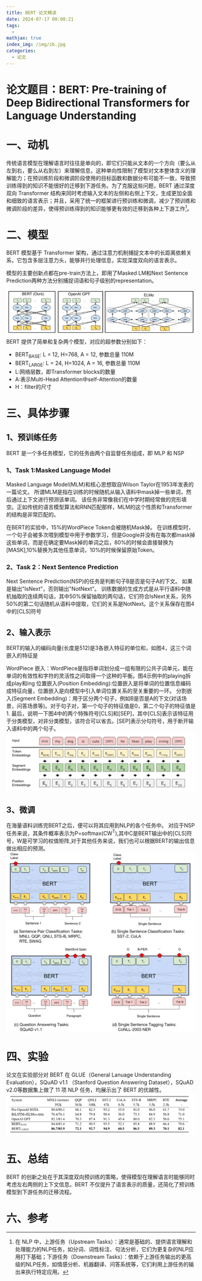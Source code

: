 ```yaml
---
title: BERT 论文精读
date: 2024-07-17 00:08:21
tags:
  - 
mathjax: true
index_img: /img/zb.jpg
categories:
  - 论文
---
```


# 论文题目：BERT: Pre-training of Deep Bidirectional Transformers for Language Understanding

# 一、动机
传统语言模型在理解语言时往往是单向的，即它们只能从文本的一个方向（要么从左到右，要么从右到左）来理解信息，这种单向性限制了模型对文本整体含义的理解能力；在预训练阶段和微调阶段使用的目标函数和数据分布可能不一致，导致预训练得到的知识不能很好的迁移到下游任务。为了克服这些问题，BERT 通过深度双向 Transformer 结构来同时考虑输入文本的左侧和右侧上下文，生成更加全面和细致的语言表示；并且，采用了统一的框架进行预训练和微调，减少了预训练和微调阶段的差异，使得预训练得到的知识能够更有效的迁移到各种上下游工作[^1]。

# 二、模型
BERT 模型基于 Transformer 架构，通过注意力机制捕捉文本中的长距离依赖关系，它包含多层注意力头，能够并行处理信息，实现深度双向的语言表示。

模型的主要创新点都在pre-train方法上，即用了Masked LM和Next Sentence Prediction两种方法分别捕捉词语和句子级别的representation。

![alt text](img/Bert.jpeg)
BERT 提供了简单和复杂两个模型，对应的超参数分别如下：
- BERT<sub>BASE</sub>: L = 12, H=768, A = 12, 参数总量 110M
- BERT<sub>LARGE</sub>: L = 24, H=1024, A = 16, 参数总量 110M
- L:网络层数，即Transformer blocks的数量
- A:表示Multi-Head Attention中self-Attention的数量
- H：filter的尺寸

# 三、具体步骤

## 1、预训练任务
BERT 是一个多任务模型，它的任务由两个自监督任务组成，即 MLP 和 NSP

### 1、Task 1:Masked Language Model
Masked Language Model(MLM)和核心思想取自Wilson Taylor在1953年发表的一篇论文。
所谓MLM是指在训练的时候随机从输入语料中mask掉一些单词，然后通过上下文进行预测该单词。
该任务非常像我们在中学时期经常做的完形填空。正如传统的语言模型算法和RNN匹配那样，MLM的这个性质和Transformer的结构是非常匹配的。

在BERT的实验中，15%的WordPiece Token会被随机Mask掉。
在训练模型时，一个句子会被多次喂到模型中用于参数学习，但是Google并没有在每次都mask掉这些单词，而是在确定要Mask掉的单词之后，80%的时候会直接替换为[MASK],10%替换为其他任意单词，10%的时候保留原始Token。

### 2、Task 2：Next Sentence Prediction
Next Sentence Prediction(NSP)的任务是判断句子B是否是句子A的下文。
如果是输出"IsNext"，否则输出"NotNext"。
训练数据的生成方式是从平行语料中随机抽取的连续两句话，其中50%保留抽取的两句话，它们符合IsNext关系，另外50%的第二句话随机从语料中提取，它们的关系是NotNext。这个关系保存在图4中的[CLS]符号

## 2、输入表示
BERT的输入的编码向量(长度是512)是3各嵌入特征的单位和，如图4，这三个词嵌入的特征是

WordPiece 嵌入：WordPiece是指将单词划分成一组有限的公共子词单元，能在单词的有效性和字符的灵活性之间取得一个这种的平衡。图4示例中的playing拆成play和ing
位置嵌入(Position Embedding):位置嵌入是将单词的位置信息编码成特征向量，位置嵌入是向模型中引入单词位置关系的至关重要的一环。
分割嵌入(Segment Embedding)：用于区分两个句子，例如B是否是A的下文(对话场景，问答场景等)。对于句子对，第一个句子的特征值是0，第二个句子的特征值是1.
最后，说明一下图4中的两个特殊符号[CLS]和[SEP]，其中[CLS]表示该特征用于分类模型，对非分类模型，该符合可以省去。[SEP]表示分句符号，用于断开输入语料中的两个句子。
![alt text](img/Longshot-20240722164440.png)

## 3、微调
在海量语料训练完BERT之后，便可以将其应用到NLP的各个任务中。
对应于NSP任务来说，其条件概率表示为P=softmax(CW<sup>T</sup>),其中C是BERT输出中的[CLS]符号，W是可学习的权值矩阵,对于其他任务来说，我们也可以根据BERT的输出信息做出相应的预测。
![alt text](img/Longshot-20240722164715.png)
# 四、实验
论文在实验部分对 BERT 在 GLUE（General Lanuage Understanding Evaluation），SQuAD v1.1 （Stanford Question Answering Dataset），SQuAD v2.0等数据集上做了 11 项 NLP 任务，均展示出了 BERT 的优越性。
![alt text](img/bert-4.png)
# 五、总结
BERT 的创新之处在于其深度双向预训练的策略，使得模型在理解语言时能够同时考虑左右两侧的上下文信息。BERT 不仅提升了语言表示的质量，还简化了预训练模型到下游任务的迁移流程。
# 六、参考
[^1]:在 NLP 中，上游任务（Upstream Tasks）：通常是基础的、提供语言理解和处理能力的NLP任务，如分词、词性标注、句法分析，它们为更复杂的NLP应用打下基础；下游任务（Downstream Tasks）：依赖于上游任务输出的更高级的NLP任务，如情感分析、机器翻译、问答系统等，它们利用上游任务的输出来执行特定应用。